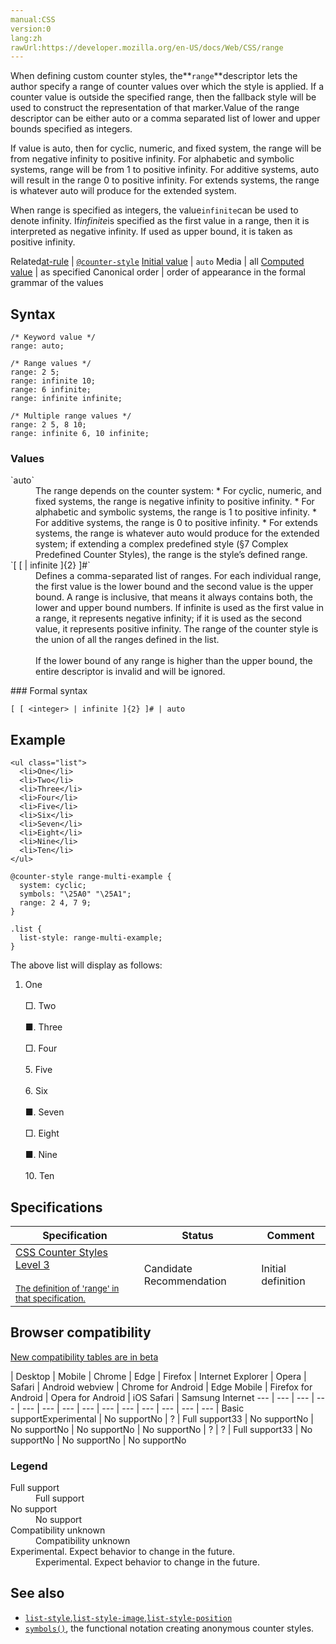 ```yaml
---
manual:CSS
version:0
lang:zh
rawUrl:https://developer.mozilla.org/en-US/docs/Web/CSS/range
---
```






When defining custom counter styles, the**`range`**descriptor lets the author specify a range of counter values over which the style is applied. If a counter value is outside the specified range, then the fallback style will be used to construct the representation of that marker.Value of the range descriptor can be either auto or a comma separated list of lower and upper bounds specified as integers.



If value is auto, then for cyclic, numeric, and fixed system, the range will be from negative infinity to positive infinity. For alphabetic and symbolic systems, range will be from 1 to positive infinity. For additive systems, auto will result in the range 0 to positive infinity. For extends systems, the range is whatever auto will produce for the extended system.



When range is specified as integers, the value`infinite`can be used to denote infinity. If*infinite*is specified as the first value in a range, then it is interpreted as negative infinity. If used as upper bound, it is taken as positive infinity.


Related[at-rule](%4443 "") | [`@counter-style`](%4442 "The @counter-style CSS at-rule lets you define counter styles that are not part of the predefined set of styles. An @counter-style rule defines how to convert a counter value into a string representation.") 
[Initial value](%28552 "") | `auto` 
Media | all 
[Computed value](%28556 "") | as specified 
Canonical order | order of appearance in the formal grammar of the values 


## Syntax<a name="Syntax"></a>

```
/* Keyword value */
range: auto;

/* Range values */
range: 2 5;
range: infinite 10;
range: 6 infinite;
range: infinite infinite;

/* Multiple range values */
range: 2 5, 8 10;
range: infinite 6, 10 infinite;
```

### Values<a name="Values"></a>
<dl><dt id=''>`auto`</dt><dd>The range depends on the counter system:
* For cyclic, numeric, and fixed systems, the range is negative infinity to positive infinity.
* For alphabetic and symbolic systems, the range is 1 to positive infinity.
* For additive systems, the range is 0 to positive infinity.
* For extends systems, the range is whatever auto would produce for the extended system; if extending a complex predefined style (§7 Complex Predefined Counter Styles), the range is the style’s defined range.
</dd><dt id=''>`[ [ | infinite ]{2} ]#`</dt><dd>Defines a comma-separated list of ranges. For each individual range, the first value is the lower bound and the second value is the upper bound. A range is inclusive, that means it always contains both, the lower and upper bound numbers. If infinite is used as the first value in a range, it represents negative infinity; if it is used as the second value, it represents positive infinity. The range of the counter style is the union of all the ranges defined in the list.<br></br>If the lower bound of any range is higher than the upper bound, the entire descriptor is invalid and will be ignored.</dd></dl>
### Formal syntax<a name="Formal_syntax"></a>

```
[ [ <integer> | infinite ]{2} ]# | auto
```

## Example<a name="Example"></a>

```
<ul class="list">
  <li>One</li>
  <li>Two</li>
  <li>Three</li>
  <li>Four</li>
  <li>Five</li>
  <li>Six</li>
  <li>Seven</li>
  <li>Eight</li>
  <li>Nine</li>
  <li>Ten</li>
</ul>
```

```
@counter-style range-multi-example {
  system: cyclic;
  symbols: "\25A0" "\25A1";
  range: 2 4, 7 9;
}

.list {
  list-style: range-multi-example;    
}
```


The above list will display as follows:



1. One<br></br>□. Two<br></br>■. Three<br></br>□. Four<br></br>5. Five<br></br>6. Six<br></br>■. Seven<br></br>□. Eight<br></br>■. Nine<br></br>10. Ten


## Specifications<a name="Specifications"></a>

Specification | Status | Comment 
 ---  |  ---  |  ---  | 
[CSS Counter Styles Level 3<br></br><small>The definition of &#39;range&#39; in that specification.</small>](%31710 "") | Candidate Recommendation | Initial definition 


## Browser compatibility<a name="Browser_compatibility"></a>




[New compatibility tables are in beta<i></i>](%3360 "")

 | <abbr>Desktop<i></i></abbr> | <abbr>Mobile<i></i></abbr> 
 | <abbr>Chrome<i></i></abbr> | <abbr>Edge<i></i></abbr> | <abbr>Firefox<i></i></abbr> | <abbr>Internet Explorer<i></i></abbr> | <abbr>Opera<i></i></abbr> | <abbr>Safari<i></i></abbr> | <abbr>Android webview<i></i></abbr> | <abbr>Chrome for Android<i></i></abbr> | <abbr>Edge Mobile<i></i></abbr> | <abbr>Firefox for Android<i></i></abbr> | <abbr>Opera for Android<i></i></abbr> | <abbr>iOS Safari<i></i></abbr> | <abbr>Samsung Internet<i></i></abbr> 
 ---  |  ---  |  ---  |  ---  |  ---  |  ---  |  ---  |  ---  |  ---  |  ---  |  ---  |  ---  |  ---  |  ---  | 
Basic support<abbr>Experimental<i></i></abbr> | <abbr>No support</abbr>No | <abbr>?</abbr> | <abbr>Full support</abbr>33 | <abbr>No support</abbr>No | <abbr>No support</abbr>No | <abbr>No support</abbr>No | <abbr>No support</abbr>No | <abbr>?</abbr> | <abbr>?</abbr> | <abbr>Full support</abbr>33 | <abbr>No support</abbr>No | <abbr>No support</abbr>No | <abbr>No support</abbr>No 


### Legend<a name="Legend"></a>
<dl><dt id=''><abbr>Full support</abbr></dt><dd>Full support</dd><dt id=''><abbr>No support</abbr></dt><dd>No support</dd><dt id=''><abbr>Compatibility unknown</abbr></dt><dd>Compatibility unknown</dd><dt id=''><abbr>Experimental. Expect behavior to change in the future.<i></i></abbr></dt><dd>Experimental. Expect behavior to change in the future.</dd></dl>





## See also<a name="See_also"></a>

* [`list-style`](%29824 "The list-style CSS property is a shorthand for setting the individual values that define how a list is displayed: list-style-type, list-style-image, and list-style-position."),[`list-style-image`](%29825 "The list-style-image CSS property specifies an image to be used as the list item marker. It is often more convenient to use the shorthand list-style."),[`list-style-position`](%29826 "The list-style-position CSS property specifies the position of the ::marker relative to a list item.")
* [`symbols()`](%29827 "The documentation about this has not yet been written; please consider contributing!"), the functional notation creating anonymous counter styles.



